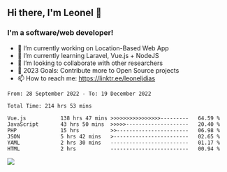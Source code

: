 ## Hi there, I'm Leonel 👋

### I'm a software/web developer!
- 🔭 I’m currently working on Location-Based Web App
- 🌱 I’m currently learning Laravel, Vue.js + NodeJS
- 👯 I’m looking to collaborate with other researchers
- 🥅 2023 Goals: Contribute more to Open Source projects
- 📫 How to reach me: https://linktr.ee/leoneljdias

<!--START_SECTION:waka-->

```text
From: 28 September 2022 - To: 19 December 2022

Total Time: 214 hrs 53 mins

Vue.js           138 hrs 47 mins >>>>>>>>>>>>>>>>---------   64.59 %
JavaScript       43 hrs 50 mins  >>>>>--------------------   20.40 %
PHP              15 hrs          >>-----------------------   06.98 %
JSON             5 hrs 42 mins   >------------------------   02.65 %
YAML             2 hrs 30 mins   -------------------------   01.17 %
HTML             2 hrs           -------------------------   00.94 %
```

<!--END_SECTION:waka-->

![](https://komarev.com/ghpvc/?username=leoneljdias&color=blue&style=flat-square)
